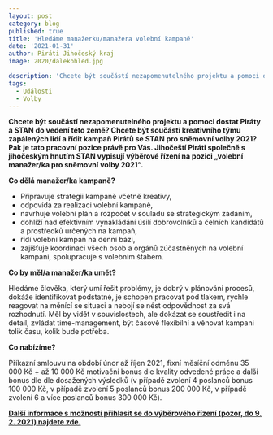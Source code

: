 ```yaml
---
layout: post
category: blog
published: true
title: 'Hledáme manažerku/manažera volební kampaně'
date: '2021-01-31'
author: Piráti Jihočeský kraj
image: 2020/dalekohled.jpg

description: 'Chcete být součástí nezapomenutelného projektu a pomoci dostat Piráty a STAN do vedení této země? Chcete být součástí kreativního týmu zapálených lidí a řídit kampaň Pirátů s STAN pro sněmovní volby 2021? Pak je tato pracovní pozice právě pro Vás.'
tags:
  - Události
  - Volby
---
```

**Chcete být součástí nezapomenutelného projektu a pomoci dostat Piráty a STAN do vedení této země? Chcete být součástí kreativního týmu zapálených lidí a řídit kampaň Pirátů 
se STAN pro sněmovní volby 2021? Pak je tato pracovní pozice právě pro Vás. Jihočeští Piráti společně s jihočeským hnutím STAN vypisují výběrové řízení na pozici „volební manažer/ka pro sněmovní volby 2021“.**

**Co dělá manažer/ka kampaně?**

  - Připravuje strategii kampaně včetně kreativy,
  - odpovídá za realizaci volební kampaně,
  - navrhuje volební plán a rozpočet v souladu se strategickým zadáním,
  - dohlíží nad efektivním vynakládání úsilí dobrovolníků a čelních kandidátů a prostředků určených na kampaň,
  - řídí volební kampaň na denní bázi,
  - zajišťuje koordinaci všech osob a orgánů zúčastněných na volební kampani, spolupracuje s volebním štábem.

**Co by měl/a manažer/ka umět?**

Hledáme člověka, který umí řešit problémy, je dobrý v plánování procesů, dokáže identifikovat podstatné, je schopen pracovat pod tlakem, rychle reagovat na měnící se situaci a nebojí 
se nést odpovědnost za svá rozhodnutí. Měl by vidět v souvislostech, ale dokázat se soustředit i na detail, zvládat time-management, být časově flexibilní a věnovat kampani tolik času, kolik bude potřeba.

**Co nabízíme?**

Příkazní smlouvu na období únor až říjen 2021, fixní měsíční odměnu 35 000 Kč + až 10 000 Kč motivační bonus dle kvality odvedené práce a další bonus dle dle dosažených výsledků 
(v případě zvolení 4 poslanců bonus 100 000 Kč, v případě zvolení 5 poslanců bonus 200 000 Kč, v případě zvolení 6 a více poslanců bonus 300 000 Kč).
 
**[Další informace s možností přihlasit se do výběrového řízení (pozor, do 9. 2. 2021) najdete zde.](https://www.lmcg2.com/pd/1551063542/?rps=202)**

 